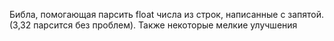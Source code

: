 ﻿Библа, помогающая парсить float числа из строк, написанные с запятой. (3,32 парсится без проблем).
Также некоторые мелкие улучшения